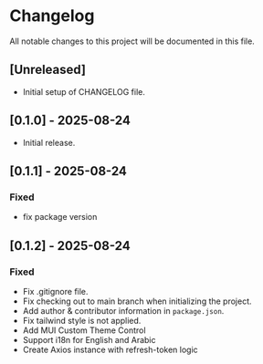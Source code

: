 # Changelog

All notable changes to this project will be documented in this file.

## [Unreleased]

- Initial setup of CHANGELOG file.

## [0.1.0] - 2025-08-24

- Initial release.

## [0.1.1] - 2025-08-24

### Fixed

- fix package version

## [0.1.2] - 2025-08-24

### Fixed

- Fix .gitignore file.
- Fix checking out to main branch when initializing the project.
- Add author & contributor information in `package.json`.
- Fix tailwind style is not applied.
- Add MUI Custom Theme Control
- Support i18n for English and Arabic
- Create Axios instance with refresh-token logic
